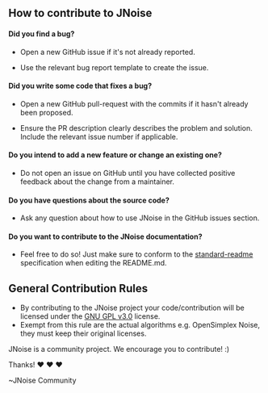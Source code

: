 ## How to contribute to JNoise
#### **Did you find a bug?**
* Open a new GitHub issue if it's not already reported.

* Use the relevant bug report template to create the issue.

#### **Did you write some code that fixes a bug?**
* Open a new GitHub pull-request with the commits if it hasn't already been proposed.

* Ensure the PR description clearly describes the problem and solution. Include the relevant issue number if applicable.

#### **Do you intend to add a new feature or change an existing one?**
* Do not open an issue on GitHub until you have collected positive feedback about the change from a maintainer.

#### **Do you have questions about the source code?**
* Ask any question about how to use JNoise in the GitHub issues section.

#### **Do you want to contribute to the JNoise documentation?**
* Feel free to do so! Just make sure to conform to the [standard-readme](https://github.com/RichardLitt/standard-readme) specification when editing the README.md.

## General Contribution Rules
* By contributing to the JNoise project your code/contribution will be licensed under the [GNU GPL v3.0](../LICENSE) license.
* Exempt from this rule are the actual algorithms e.g. OpenSimplex Noise, they must keep their original licenses.

JNoise is a community project. We encourage you to contribute! :)

Thanks! :heart: :heart: :heart:

~JNoise Community